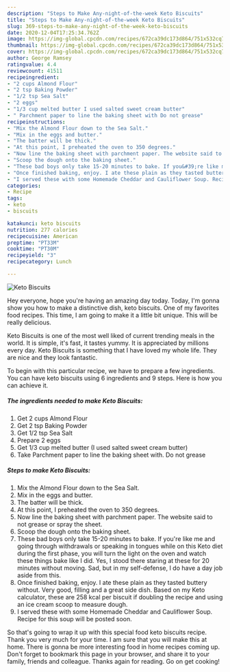 ```yaml
---
description: "Steps to Make Any-night-of-the-week Keto Biscuits"
title: "Steps to Make Any-night-of-the-week Keto Biscuits"
slug: 369-steps-to-make-any-night-of-the-week-keto-biscuits
date: 2020-12-04T17:25:34.762Z
image: https://img-global.cpcdn.com/recipes/672ca39dc173d864/751x532cq70/keto-biscuits-recipe-main-photo.jpg
thumbnail: https://img-global.cpcdn.com/recipes/672ca39dc173d864/751x532cq70/keto-biscuits-recipe-main-photo.jpg
cover: https://img-global.cpcdn.com/recipes/672ca39dc173d864/751x532cq70/keto-biscuits-recipe-main-photo.jpg
author: George Ramsey
ratingvalue: 4.4
reviewcount: 41511
recipeingredient:
- "2 cups Almond Flour"
- "2 tsp Baking Powder"
- "1/2 tsp Sea Salt"
- "2 eggs"
- "1/3 cup melted butter I used salted sweet cream butter"
- " Parchment paper to line the baking sheet with Do not grease"
recipeinstructions:
- "Mix the Almond Flour down to the Sea Salt."
- "Mix in the eggs and butter."
- "The batter will be thick."
- "At this point, I preheated the oven to 350 degrees."
- "Now line the baking sheet with parchment paper. The website said to not grease or spray the sheet."
- "Scoop the dough onto the baking sheet."
- "These bad boys only take 15-20 minutes to bake. If you&#39;re like me and going through withdrawals or speaking in tongues while on this Keto diet during the first phase, you will turn the light on the oven and watch these things bake like I did. Yes, I stood there staring at these for 20 minutes without moving. Sad, but in my self-defense, I do have a day job aside from this."
- "Once finished baking, enjoy. I ate these plain as they tasted buttery without. Very good, filling and a great side dish. Based on my Keto calculator, these are 258 kcal per biscuit if doubling the recipe and using an ice cream scoop to measure dough."
- "I served these with some Homemade Cheddar and Cauliflower Soup. Recipe for this soup will be posted soon."
categories:
- Recipe
tags:
- keto
- biscuits

katakunci: keto biscuits 
nutrition: 277 calories
recipecuisine: American
preptime: "PT33M"
cooktime: "PT30M"
recipeyield: "3"
recipecategory: Lunch

---
```



![Keto Biscuits](https://img-global.cpcdn.com/recipes/672ca39dc173d864/751x532cq70/keto-biscuits-recipe-main-photo.jpg)

Hey everyone, hope you're having an amazing day today. Today, I'm gonna show you how to make a distinctive dish, keto biscuits. One of my favorites food recipes. This time, I am going to make it a little bit unique. This will be really delicious.

Keto Biscuits is one of the most well liked of current trending meals in the world. It is simple, it's fast, it tastes yummy. It is appreciated by millions every day. Keto Biscuits is something that I have loved my whole life. They are nice and they look fantastic.




To begin with this particular recipe, we have to prepare a few ingredients. You can have keto biscuits using 6 ingredients and 9 steps. Here is how you can achieve it.

<!--inarticleads1-->

##### The ingredients needed to make Keto Biscuits:

1. Get 2 cups Almond Flour
1. Get 2 tsp Baking Powder
1. Get 1/2 tsp Sea Salt
1. Prepare 2 eggs
1. Get 1/3 cup melted butter (I used salted sweet cream butter)
1. Take  Parchment paper to line the baking sheet with. Do not grease




<!--inarticleads2-->

##### Steps to make Keto Biscuits:

1. Mix the Almond Flour down to the Sea Salt.
1. Mix in the eggs and butter.
1. The batter will be thick.
1. At this point, I preheated the oven to 350 degrees.
1. Now line the baking sheet with parchment paper. The website said to not grease or spray the sheet.
1. Scoop the dough onto the baking sheet.
1. These bad boys only take 15-20 minutes to bake. If you&#39;re like me and going through withdrawals or speaking in tongues while on this Keto diet during the first phase, you will turn the light on the oven and watch these things bake like I did. Yes, I stood there staring at these for 20 minutes without moving. Sad, but in my self-defense, I do have a day job aside from this.
1. Once finished baking, enjoy. I ate these plain as they tasted buttery without. Very good, filling and a great side dish. Based on my Keto calculator, these are 258 kcal per biscuit if doubling the recipe and using an ice cream scoop to measure dough.
1. I served these with some Homemade Cheddar and Cauliflower Soup. Recipe for this soup will be posted soon.




So that's going to wrap it up with this special food keto biscuits recipe. Thank you very much for your time. I am sure that you will make this at home. There is gonna be more interesting food in home recipes coming up. Don't forget to bookmark this page in your browser, and share it to your family, friends and colleague. Thanks again for reading. Go on get cooking!
